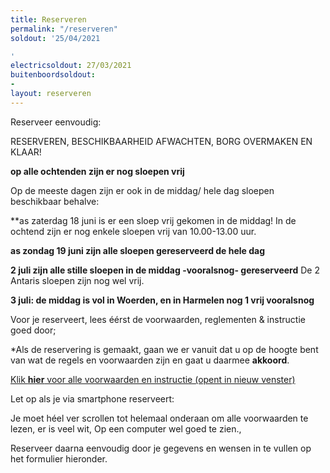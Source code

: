 ```yaml
---
title: Reserveren
permalink: "/reserveren"
soldout: '25/04/2021

'
electricsoldout: 27/03/2021
buitenboordsoldout:
- 
layout: reserveren
---
```



Reserveer eenvoudig:

RESERVEREN, BESCHIKBAARHEID AFWACHTEN, BORG OVERMAKEN EN KLAAR! 

**op alle ochtenden zijn er nog sloepen vrij**

Op de meeste dagen zijn er ook in de middag/ hele dag sloepen beschikbaar behalve:

**as zaterdag 18 juni is er een sloep vrij gekomen in de middag! 
In de ochtend zijn er nog enkele sloepen vrij van 10.00-13.00 uur.

**as zondag 19 juni zijn alle sloepen gereserveerd de hele dag**


**2 juli zijn alle stille sloepen in de middag -vooralsnog- gereserveerd**
De 2 Antaris sloepen zijn nog wel vrij.

**3 juli: de middag is vol in Woerden, en in Harmelen nog 1 vrij vooralsnog**


Voor je reserveert, lees éérst de voorwaarden, reglementen & instructie goed door;

*Als de reservering is gemaakt, gaan we er vanuit dat u op de hoogte bent van wat de regels en voorwaarden zijn en gaat u daarmee  **akkoord**.

[Klik **hier** voor alle voorwaarden en instructie (opent in nieuw venster)](http://descheepsjongens.nl/voorwaarden)

Let op als je via smartphone reserveert: 

Je moet héel ver scrollen tot helemaal onderaan om alle voorwaarden te lezen, er is veel wit, Op een computer wel goed te zien., 

Reserveer daarna eenvoudig door je gegevens en wensen in te vullen op het formulier hieronder.
